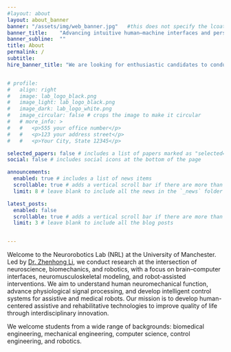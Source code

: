 ```yaml
---
#layout: about
layout: about_banner
banner: "/assets/img/web_banner.jpg"   #this does not specify the lcoation of top banner, the lcoation need to be set in _custom this just can not be empty.
banner_title:    "Advancing intuitive human–machine interfaces and personalized robotic interventions through interdisciplinary innovation"
banner_subline:  ""
title: About
permalink: /
subtitle:
hire_banner_title: "We are looking for enthusiastic candidates to conduct PhD research. If you are interested in joining us, please contact zhenhong.li@manchester.ac.uk"


# profile:
#   align: right
#   image: lab_logo_black.png
#   image_light: lab_logo_black.png
#   image_dark: lab_logo_white.png
#   image_circular: false # crops the image to make it circular
#   # more_info: >
#   #   <p>555 your office number</p>
#   #   <p>123 your address street</p>
#   #   <p>Your City, State 12345</p>

selected_papers: false # includes a list of papers marked as "selected={true}"
social: false # includes social icons at the bottom of the page

announcements:
  enabled: true # includes a list of news items
  scrollable: true # adds a vertical scroll bar if there are more than 3 news items
  limit: 8 # leave blank to include all the news in the `_news` folder

latest_posts:
  enabled: false
  scrollable: true # adds a vertical scroll bar if there are more than 3 new posts items
  limit: 3 # leave blank to include all the blog posts


---
```



Welcome to the Neurorobotics Lab (NRL) at the University of Manchester. Led by [Dr. Zhenhong Li](https://alvishub.github.io/), we conduct research at the intersection of neuroscience, biomechanics, and robotics, with a focus on brain–computer interfaces, neuromusculoskeletal modeling, and robot-assisted interventions.  We aim to understand human neuromechanical function, advance physiological signal processing, and develop intelligent control systems for assistive and medical robots.  Our mission is to develop human-centered assistive and rehabilitative technologies to improve quality of life through interdisciplinary innovation.

We welcome students from a wide range of backgrounds: biomedical engineering, mechanical engineering, computer science, control engineering, and robotics.




<!-- Swiper CSS load external function-->   
<link rel="stylesheet" href="/assets/css/swiper-bundle.min.css"/>


<script src="/assets/js/swiper-bundle.min.js"></script>
<script>
  var swiper = new Swiper('.mySwiper', {
    effect: 'fade',
    fadeEffect: {
      crossFade: true
    },
    speed: 1000,  // 动画切换时长，单位毫秒
    loop: true,
    autoplay: {
      delay: 4000,
      disableOnInteraction: false
    },
    pagination: {
      el: '.swiper-pagination',
      clickable: true
    },
    navigation: {
      nextEl: '.swiper-button-next',
      prevEl: '.swiper-button-prev'
    },
    cubeEffect: {
    shadow: false,           // 显示阴影
    slideShadows: true,     // 幻灯片阴影
    shadowOffset: 60,
    shadowScale: 0.94
  },
  coverflowEffect: {
  rotate: 50,
  stretch: 0,
  depth: 100,
  modifier: 1,
  slideShadows: false
}
  });
</script>